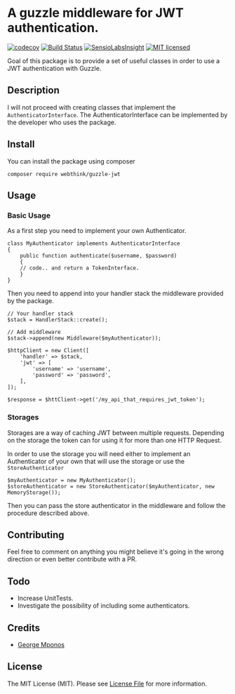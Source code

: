 # A guzzle middleware for JWT authentication.

[![codecov](https://codecov.io/gh/webthinkgr/guzzle-jwt/branch/master/graph/badge.svg)](https://codecov.io/gh/webthinkgr/guzzle-jwt)
[![Build Status](https://travis-ci.org/webthinkgr/guzzle-jwt.svg?branch=master)](https://travis-ci.org/webthinkgr/guzzle-jwt)
[![SensioLabsInsight](https://insight.sensiolabs.com/projects/a8aeeada-e24d-4474-b7a4-714fbd7d9432/mini.png)](https://insight.sensiolabs.com/projects/a8aeeada-e24d-4474-b7a4-714fbd7d9432)
[![MIT licensed](https://img.shields.io/badge/license-MIT-blue.svg)](https://github.com/webthinkgr/guzzle-jwt/blob/master/LICENSE)

Goal of this package is to provide a set of useful classes in order to use a JWT authentication with Guzzle.

## Description

I will not proceed with creating classes that implement the `AuthenticatorInterface`. The AuthenticatorInterface
can be implemented by the developer who uses the package.

## Install

You can install the package using composer

`composer require webthink/guzzle-jwt`

## Usage

### Basic Usage

As a first step you need to implement your own Authenticator.

```
class MyAuthenticator implements AuthenticatorInterface
{
    public function authenticate($username, $password)
    {
    // code.. and return a TokenInterface.
    }
}
```

Then you need to append into your handler stack the middleware provided by the package.

```
// Your handler stack
$stack = HandlerStack::create();

// Add middleware
$stack->append(new Middleware($myAuthenticator));

$httpClient = new Client([
    'handler' => $stack,
    'jwt' => [
        'username' => 'username',
        'password' => 'password',
    ],
]);

$response = $httClient->get('/my_api_that_requires_jwt_token');
```

### Storages

Storages are a way of caching JWT between multiple requests. Depending on the storage the token can for using it
for more than one HTTP Request.

In order to use the storage you will need either to implement an Authenticator of your own that will use the storage
or use the `StoreAuthenticator`

```
$myAuthenticator = new MyAuthenticator();
$storeAuthenticator = new StoreAuthenticator($myAuthenticator, new MemoryStorage());
```

Then you can pass the store authenticator in the middleware and follow the procedure described above.

## Contributing

Feel free to comment on anything you might believe it's going in the wrong direction or even better contribute with a PR.

## Todo

- Increase UnitTests.
- Investigate the possibility of including some authenticators.

## Credits

- [George Mponos](https://github.com/gmponos)

## License

The MIT License (MIT). Please see [License File](LICENSE.md) for more information.
